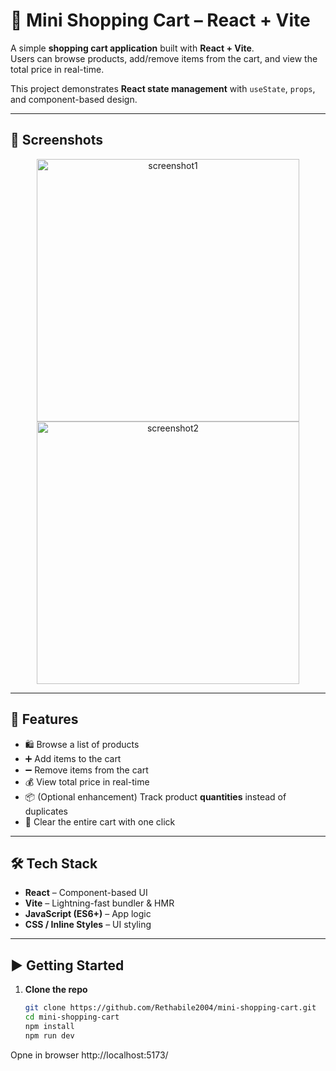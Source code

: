 # 🛒 Mini Shopping Cart – React + Vite  

A simple **shopping cart application** built with **React + Vite**.  
Users can browse products, add/remove items from the cart, and view the total price in real-time.  

This project demonstrates **React state management** with `useState`, `props`, and component-based design.  

---

## 📸 Screenshots  

<p align="center">
  <img src="https://github.com/user-attachments/assets/5972bc85-7852-4f65-9335-b0abc76260ce" alt="screenshot1" width="420" />
  <img src="https://github.com/user-attachments/assets/297128b8-f6cc-4018-bb7b-c70d327430d7" alt="screenshot2" width="420" />
</p>  

---

## 🚀 Features  

- 🛍️ Browse a list of products  
- ➕ Add items to the cart  
- ➖ Remove items from the cart  
- 💰 View total price in real-time  
- 📦 (Optional enhancement) Track product **quantities** instead of duplicates  
- 🧹 Clear the entire cart with one click  

---

## 🛠️ Tech Stack  

- **React** – Component-based UI  
- **Vite** – Lightning-fast bundler & HMR  
- **JavaScript (ES6+)** – App logic  
- **CSS / Inline Styles** – UI styling  

---

## ▶️ Getting Started  

1. **Clone the repo**  
   ```bash
   git clone https://github.com/Rethabile2004/mini-shopping-cart.git
   cd mini-shopping-cart
   npm install
   npm run dev
Opne in browser http://localhost:5173/


